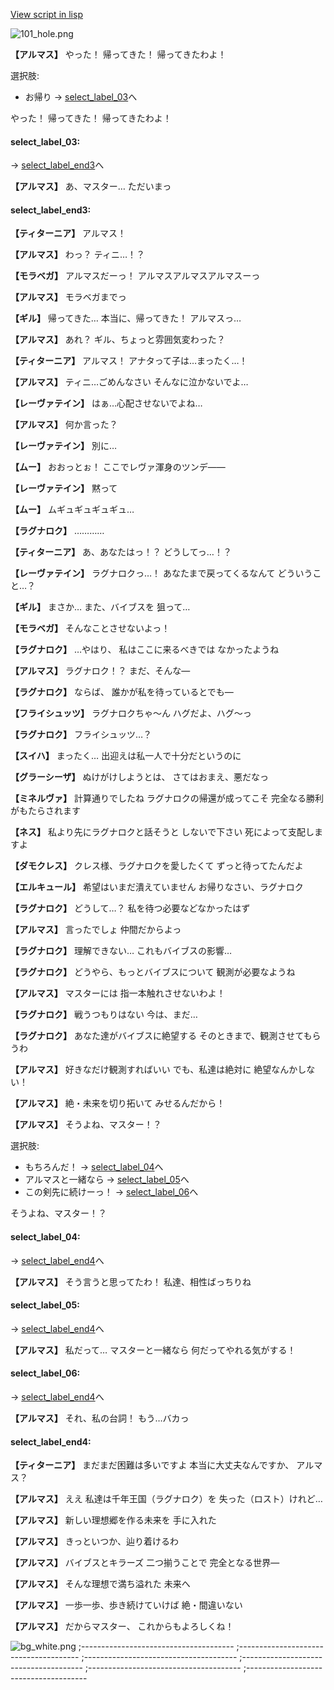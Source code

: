 [View script in lisp](../scripts/110160630.txt)

![101_hole.png](../images/backgrounds/101_hole.png)

**【アルマス】**
やった！
帰ってきた！
帰ってきたわよ！

選択肢:
- お帰り → [select_label_03](#select_label_03)へ

やった！
帰ってきた！
帰ってきたわよ！

#### select_label_03:
 → [select_label_end3](#select_label_end3)へ

**【アルマス】**
あ、マスター…
ただいまっ

#### select_label_end3:

**【ティターニア】**
アルマス！

**【アルマス】**
わっ？
ティニ…！？

**【モラベガ】**
アルマスだーっ！
アルマスアルマスアルマスーっ

**【アルマス】**
モラベガまでっ

**【ギル】**
帰ってきた…
本当に、帰ってきた！
アルマスっ…

**【アルマス】**
あれ？
ギル、ちょっと雰囲気変わった？

**【ティターニア】**
アルマス！
アナタって子は…まったく…！

**【アルマス】**
ティニ…ごめんなさい
そんなに泣かないでよ…

**【レーヴァテイン】**
はぁ…心配させないでよね…

**【アルマス】**
何か言った？

**【レーヴァテイン】**
別に…

**【ムー】**
おおっとぉ！
ここでレヴァ渾身のツンデ――

**【レーヴァテイン】**
黙って

**【ムー】**
ムギュギュギュギュ…

**【ラグナロク】**
…………

**【ティターニア】**
あ、あなたはっ！？
どうしてっ…！？

**【レーヴァテイン】**
ラグナロクっ…！
あなたまで戻ってくるなんて
どういうこと…？

**【ギル】**
まさか…
また、バイブスを
狙って…

**【モラベガ】**
そんなことさせないよっ！

**【ラグナロク】**
…やはり、
私はここに来るべきでは
なかったようね

**【アルマス】**
ラグナロク！？
まだ、そんな―

**【ラグナロク】**
ならば、 
誰かが私を待っているとでも―

**【フライシュッツ】**
ラグナロクちゃ～ん
ハグだよ、ハグ～っ

**【ラグナロク】**
フライシュッツ…？

**【スイハ】**
まったく…
出迎えは私一人で十分だというのに

**【グラーシーザ】**
ぬけがけしようとは、
さてはおまえ、悪だなっ

**【ミネルヴァ】**
計算通りでしたね
ラグナロクの帰還が成ってこそ
完全なる勝利がもたらされます

**【ネス】**
私より先にラグナロクと話そうと
しないで下さい
死によって支配しますよ

**【ダモクレス】**
クレス様、ラグナロクを愛したくて
ずっと待ってたんだよ

**【エルキュール】**
希望はいまだ潰えていません
お帰りなさい、ラグナロク

**【ラグナロク】**
どうして…？
私を待つ必要などなかったはず

**【アルマス】**
言ったでしょ
仲間だからよっ

**【ラグナロク】**
理解できない…
これもバイブスの影響…

**【ラグナロク】**
どうやら、もっとバイブスについて
観測が必要なようね

**【アルマス】**
マスターには
指一本触れさせないわよ！

**【ラグナロク】**
戦うつもりはない
今は、まだ…

**【ラグナロク】**
あなた達がバイブスに絶望する
そのときまで、観測させてもらうわ

**【アルマス】**
好きなだけ観測すればいい
でも、私達は絶対に
絶望なんかしない！

**【アルマス】**
絶・未来を切り拓いて
みせるんだから！

**【アルマス】**
そうよね、マスター！？

選択肢:
- もちろんだ！ → [select_label_04](#select_label_04)へ
- アルマスと一緒なら → [select_label_05](#select_label_05)へ
- この剣先に続けーっ！ → [select_label_06](#select_label_06)へ

そうよね、マスター！？

#### select_label_04:
 → [select_label_end4](#select_label_end4)へ

**【アルマス】**
そう言うと思ってたわ！
私達、相性ばっちりね

#### select_label_05:
 → [select_label_end4](#select_label_end4)へ


**【アルマス】**
私だって…
マスターと一緒なら
何だってやれる気がする！

#### select_label_06:
 → [select_label_end4](#select_label_end4)へ

**【アルマス】**
それ、私の台詞！
もう…バカっ

#### select_label_end4:

**【ティターニア】**
まだまだ困難は多いですよ
本当に大丈夫なんですか、
アルマス？

**【アルマス】**
ええ
私達は千年王国（ラグナロク）を
失った（ロスト）けれど…

**【アルマス】**
新しい理想郷を作る未来を
手に入れた

**【アルマス】**
きっといつか、辿り着けるわ

**【アルマス】**
バイブスとキラーズ
二つ揃うことで
完全となる世界―

**【アルマス】**
そんな理想で満ち溢れた
未来へ

**【アルマス】**
一歩一歩、歩き続けていけば
絶・間違いない

**【アルマス】**
だからマスター、
これからもよろしくね！

![bg_white.png](../images/backgrounds/bg_white.png)
;--------------------------------------
;--------------------------------------
;--------------------------------------
;--------------------------------------
;--------------------------------------
;--------------------------------------
